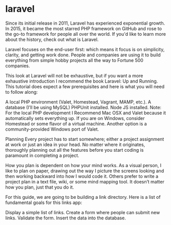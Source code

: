 # laravel

Since its initial release in 2011, Laravel has experienced exponential growth. In 2015, it became the most starred PHP framework on GitHub and rose to the go-to framework for people all over the world. If you'd like to learn more about the history, check out what is Laravel.

Laravel focuses on the end-user first: which means it focus is on simplicity, clarity, and getting work done. People and companies are using it to build everything from simple hobby projects all the way to Fortune 500 companies.


This look at Laravel will not be exhaustive, but if you want a more exhaustive introduction I recommend the book Laravel: Up and Running. This tutorial does expect a few prerequisites and here is what you will need to follow along:

A local PHP environment (Valet, Homestead, Vagrant, MAMP, etc.).
A database (I’ll be using MySQL)
PHPUnit installed.
Node JS installed.
Note: For the local PHP development I Recommend Mac OSX and Valet because it automatically sets everything up. If you are on Windows, consider Homestead or some flavor of a virtual machine. Another option is a community-provided Windows port of Valet.


Planning
Every project has to start somewhere; either a project assignment at work or just an idea in your head. No matter where it originates, thoroughly planning out all the features before you start coding is paramount in completing a project.

How you plan is dependent on how your mind works. As a visual person, I like to plan on paper, drawing out the way I picture the screens looking and then working backward into how I would code it. Others prefer to write a project plan in a text file, wiki, or some mind mapping tool. It doesn’t matter how you plan, just that you do it.

For this guide, we are going to be building a link directory. Here is a list of fundamental goals for this links app:

Display a simple list of links.
Create a form where people can submit new links.
Validate the form.
Insert the data into the database.
